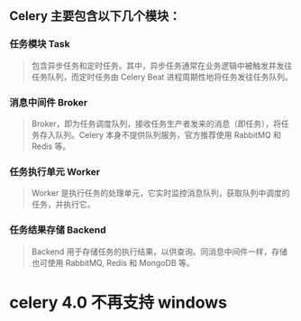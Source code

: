 
## Celery 主要包含以下几个模块：

### 任务模块 Task
> 包含异步任务和定时任务。其中，异步任务通常在业务逻辑中被触发并发往任务队列，而定时任务由 Celery Beat 进程周期性地将任务发往任务队列。

### 消息中间件 Broker
> Broker，即为任务调度队列，接收任务生产者发来的消息（即任务），将任务存入队列。Celery 本身不提供队列服务，官方推荐使用 RabbitMQ 和 Redis 等。

### 任务执行单元 Worker
> Worker 是执行任务的处理单元，它实时监控消息队列，获取队列中调度的任务，并执行它。

### 任务结果存储 Backend
> Backend 用于存储任务的执行结果，以供查询。同消息中间件一样，存储也可使用 RabbitMQ, Redis 和 MongoDB 等。


# celery 4.0 不再支持 windows
